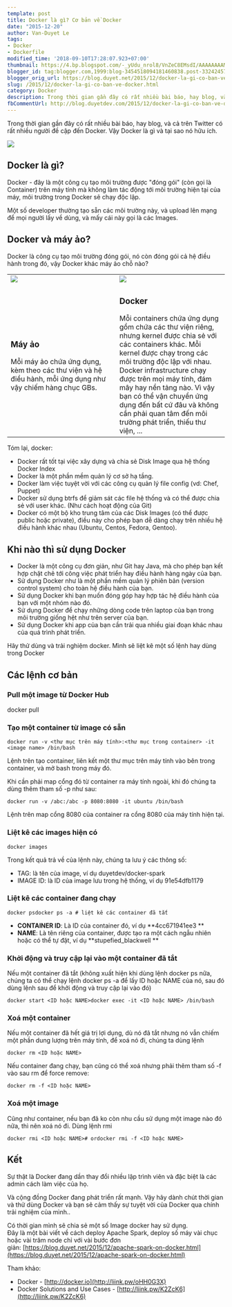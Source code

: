```yaml
---
template: post
title: Docker là gì? Cơ bản về Docker
date: "2015-12-20"
author: Van-Duyet Le
tags:
- Docker
- Dockerfile
modified_time: '2018-09-10T17:28:07.923+07:00'
thumbnail: https://4.bp.blogspot.com/-_yUdu_nrol8/VnZeC8EMsdI/AAAAAAAAMG0/Qiij482W6lg/s1600/product%2B-%2Bengine.png
blogger_id: tag:blogger.com,1999:blog-3454518094181460838.post-3324245740616192311
blogger_orig_url: https://blog.duyet.net/2015/12/docker-la-gi-co-ban-ve-docker.html
slug: /2015/12/docker-la-gi-co-ban-ve-docker.html
category: Docker
description: Trong thời gian gần đây có rất nhiều bài báo, hay blog, và cả trên Twitter có rất nhiều người đề cập đến Docker. Vậy Docker là gì và tại sao nó hữu ích
fbCommentUrl: http://blog.duyetdev.com/2015/12/docker-la-gi-co-ban-ve-docker.html
---
```


Trong thời gian gần đây có rất nhiều bài báo, hay blog, và cả trên Twitter có rất nhiều người đề cập đến Docker. Vậy Docker là gì và tại sao nó hữu ích.  

[![](https://4.bp.blogspot.com/-_yUdu_nrol8/VnZeC8EMsdI/AAAAAAAAMG0/Qiij482W6lg/s1600/product%2B-%2Bengine.png)](https://blog.duyet.net/2015/12/docker-la-gi-co-ban-ve-docker.html)

## Docker là gì?

Docker - đây là một công cụ tạo môi trường được "đóng gói" (còn gọi là Container) trên máy tính mà không làm tác động tới môi trường hiện tại của máy, môi trường trong Docker sẽ chạy độc lập.

Một số developer thường tạo sẵn các môi trường này, và upload lên mạng để mọi người lấy về dùng, và mấy cái này gọi là các Images.  

## Docker và máy ảo?

Docker là công cụ tạo môi trường đóng gói, nó còn đóng gói cả hệ điều hành trong đó, vậy Docker khác máy ảo chỗ nào?


    
<table class="table" style="width: 80%px;">
    <tbody>
        <tr>
            <td valign="bottom" width="50%"><img border="0" src="https://4.bp.blogspot.com/-LAeYmjceju4/VnZXDlR9hNI/AAAAAAAAMGk/be31bdghXhM/s1600/what-is-docker-diagram.png" /></td>
            <td valign="bottom"><img border="0" src="https://1.bp.blogspot.com/-L1MR5K0rxCA/VnZW_3dldeI/AAAAAAAAMGY/c2mwzOvr0W0/s1600/what-is-vm-diagram.png" /></td>
        </tr>
        <tr>
            <td>
                <h3>Máy ảo</h3>Mỗi máy ảo chứa ứng dụng, kèm theo các thư viện và hệ điều hành, mỗi ứng dụng như vậy chiếm hàng chục GBs.</td>
            <td>
                <h3>Docker  </h3>
                <div>Mỗi containers chứa ứng dụng gồm chứa các thư viện riêng, nhưng kernel được chia sẻ với các containers khác. Mỗi kernel được chạy trong các môi trường độc lập với nhau. Docker infrastructure chạy được trên mọi máy tính, đám mây hay nền tảng nào. Vì vậy bạn có thể vận chuyển ứng dụng đến bất cứ đâu và không cần phải quan tâm đến môi trường phát triển, thiếu thư viện, ...</div>
            </td>
        </tr>
    </tbody>
</table>
  
  
  
Tóm lại, docker:  

*   Docker rất tốt tại việc xây dựng và chia sẻ Disk Image qua hệ thống Docker Index
*   Docker là một phần mềm quản lý cơ sở hạ tầng.
*   Docker làm việc tuyệt vời với các công cụ quản lý file config (vd: Chef, Puppet)
*   Docker sử dụng btrfs để giảm sát các file hệ thống và có thể được chia sẻ với user khác. (Như cách hoạt động của Git)
*   Docker có một bộ kho trung tâm của các Disk Images (có thể được public hoặc private), điều này cho phép bạn dễ dàng chạy trên nhiều hệ điều hành khác nhau (Ubuntu, Centos, Fedora, Gentoo).

## Khi nào thì sử dụng Docker

*   Docker là một công cụ đơn giản, như Git hay Java, mà cho phép bạn kết hợp chặt chẽ tới công việc phát triển hay điều hành hàng ngày của bạn.
*   Sử dụng Docker như là một phần mềm quản lý phiên bản (version control system) cho toàn hệ điều hành của bạn.
*   Sử dụng Docker khi bạn muốn đóng góp hay hợp tác hệ điều hành của bạn với một nhóm nào đó.
*   Sử dụng Docker để chạy những dòng code trên laptop của bạn trong môi trường giống hệt như trên server của bạn.
*   Sử dụng Docker khi app của bạn cần trải qua nhiều giai đoạn khác nhau của quá trình phát triển.

  
Hãy thử dùng và trải nghiệm docker. Mình sẽ liệt kê một số lệnh hay dùng trong Docker  

## Các lệnh cơ bản

### Pull một image từ Docker Hub

docker pull <image name>  

### Tạo một container từ image có sẵn

    docker run -v <thư mục trên máy tính>:<thư mục trong container> -it <image name> /bin/bash

  
  
Lệnh trên tạo container, liên kết một thư mục trên máy tính vào bên trong container, và mở bash trong máy đó.  
  
Khi cần phải map cổng đó từ container ra máy tính ngoài, khi đó chúng ta dùng thêm tham số -p như sau:

    docker run -v /abc:/abc -p 8080:8080 -it ubuntu /bin/bash

  
Lệnh trên map cổng 8080 của container ra cổng 8080 của máy tính hiện tại.  

### Liệt kê các images hiện có

    docker images

  
  
Trong kết quả trả về của lệnh này, chúng ta lưu ý các thông số:  

*   TAG: là tên của image, ví dụ duyetdev/docker-spark 
*   IMAGE ID: là ID của image lưu trong hệ thống, ví dụ 91e54dfb1179 

### Liệt kê các container đang chạy

    docker psdocker ps -a # liệt kê các container đã tắt

  

*   **CONTAINER ID**: Là ID của container đó, ví dụ **4cc671941ee3 **
*   **NAME**: Là tên riêng của container, được tạo ra một cách ngẫu nhiên hoặc có thể tự đặt, ví dụ **stupefied\_blackwell **

### Khởi động và truy cập lại vào một container đã tắt

Nếu một container đã tắt (không xuất hiện khi dùng lệnh docker ps nữa, chúng ta có thể chạy lệnh docker ps -a để lấy ID hoặc NAME của nó, sau đó dùng lệnh sau để khởi động và truy cập lại vào đó)

    docker start <ID hoặc NAME>docker exec -it <ID hoặc NAME> /bin/bash 

### Xoá một container

Nếu một container đã hết giá trị lợi dụng, dù nó đã tắt nhưng nó vẫn chiếm một phần dung lượng trên máy tính, để xoá nó đi, chúng ta dùng lệnh 

    docker rm <ID hoặc NAME>

  
Nếu container đang chạy, bạn cũng có thể xoá nhưng phải thêm tham số \-f vào sau rm để force remove:

    docker rm -f <ID hoặc NAME>

### Xoá một image

Cũng như container, nếu bạn đã ko còn nhu cầu sử dụng một image nào đó nữa, thì nên xoá nó đi. Dùng lệnh rmi

    docker rmi <ID hoặc NAME># ordocker rmi -f <ID hoặc NAME>

## Kết

Sự thật là Docker đang dần thay đổi nhiều lập trình viên và đặc biệt là các admin cách làm việc của họ. 

Và cộng đồng Docker đang phát triển rất mạnh. Vậy hãy dành chút thời gian và thử dùng Docker và bạn sẽ cảm thấy sự tuyệt vời của Docker qua chính trải nghiệm của mình..

  

Có thời gian mình sẽ chia sẻ một số Image docker hay sử dụng.  
Đây là một bài viết về cách deploy Apache Spark, deploy số máy vài chục hoặc vài trăm node chỉ với vài bước đơn giản: [https://blog.duyet.net/2015/12/apache-spark-on-docker.html](https://blog.duyet.net/2015/12/apache-spark-on-docker.html)  
  
Tham khảo:  

*   Docker - [http://docker.io](http://liink.pw/oHH0G3X)
*   Docker Solutions and Use Cases - [http://liink.pw/K2ZcK6](http://liink.pw/K2ZcK6)